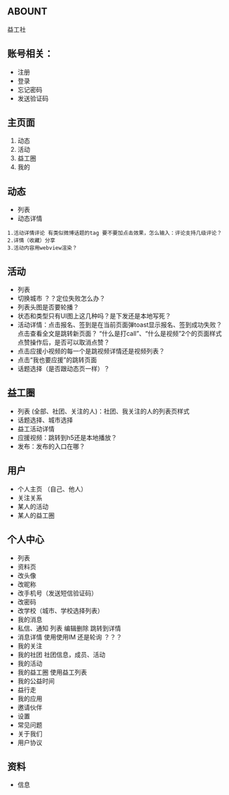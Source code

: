 ## ABOUNT
 益工社
 
 
 ## 账号相关：
 - 注册
 - 登录
 - 忘记密码
 - 发送验证码
 
 ## 主页面
 
 1. 动态
 2. 活动
 3. 益工圈
 4. 我的
 
 
 ## 动态
 - 列表
 - 动态详情
 ```
 1.活动详情评论 有类似微博话题的tag 要不要加点击效果，怎么输入：评论支持几级评论？
 2.详情（收藏）分享
 3.活动内容用webview渲染？
 ```
 
 ## 活动
 - 列表
 - 切换城市 ？？定位失败怎么办？
 - 列表头图是否要轮播？
 - 状态和类型只有UI图上这几种吗？是下发还是本地写死？
 - 活动详情：点击报名、签到是在当前页面弹toast显示报名、签到成功失败？
 点击查看全文是跳转新页面？
 “什么是打call”、“什么是视频”2个的页面样式
 点赞操作后，是否可以取消点赞？
 - 点击应援小视频的每一个是跳视频详情还是视频列表？
 - 点击“我也要应援”的跳转页面
 - 话题选择（是否跟动态页一样）？
 
 ## 益工圈
 
 - 列表 (全部、社团、关注的人)：社团、我关注的人的列表页样式
 - 话题选择、城市选择
 - 益工活动详情
 - 应援视频：跳转到h5还是本地播放？
 - 发布：发布的入口在哪？
 ## 用户
 - 个人主页 （自己、他人）
 - 关注关系
 - 某人的活动
 - 某人的益工圈
 
 
 ## 个人中心
 
 - 列表
 - 资料页
 - 改头像
 - 改昵称
 - 改手机号（发送短信验证码）
 - 改密码
 - 改学校（城市、学校选择列表）
 - 我的消息
 - 私信、通知 列表 编辑删除 跳转到详情
 - 消息详情 使用使用IM 还是轮询 ？？？
 - 我的关注
 - 我的社团  社团信息，成员、活动
 - 我的活动
 - 我的益工圈 使用益工列表
 - 我的公益时间
 - 益行走
 - 我的应用
 - 邀请伙伴
 - 设置
 - 常见问题
 - 关于我们
 - 用户协议
 ## 资料
 - 信息
